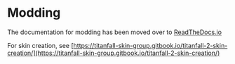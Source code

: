 # Modding

The documentation for modding has been moved over to [ReadTheDocs.io](https://r2northstar.readthedocs.io)

For skin creation, see [https://titanfall-skin-group.gitbook.io/titanfall-2-skin-creation/](https://titanfall-skin-group.gitbook.io/titanfall-2-skin-creation/)